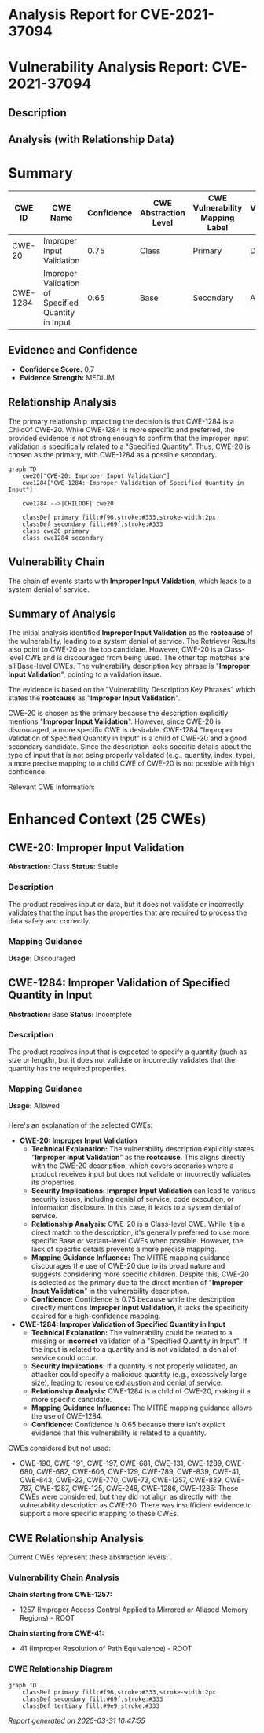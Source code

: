 # Analysis Report for CVE-2021-37094

# Vulnerability Analysis Report: CVE-2021-37094

## Description



## Analysis (with Relationship Data)

# Summary
| CWE ID | CWE Name | Confidence | CWE Abstraction Level | CWE Vulnerability Mapping Label | CWE-Vulnerability Mapping Notes |
|---|---|---|---|---|---|
| CWE-20 | Improper Input Validation | 0.75 | Class | Primary | Discouraged |
| CWE-1284 | Improper Validation of Specified Quantity in Input | 0.65 | Base | Secondary | Allowed |

## Evidence and Confidence

*   **Confidence Score:** 0.7
*   **Evidence Strength:** MEDIUM

## Relationship Analysis
The primary relationship impacting the decision is that CWE-1284 is a ChildOf CWE-20. While CWE-1284 is more specific and preferred, the provided evidence is not strong enough to confirm that the improper input validation is specifically related to a "Specified Quantity". Thus, CWE-20 is chosen as the primary, with CWE-1284 as a possible secondary.

```mermaid
graph TD
    cwe20["CWE-20: Improper Input Validation"]
    cwe1284["CWE-1284: Improper Validation of Specified Quantity in Input"]
    
    cwe1284 -->|CHILDOF| cwe20

    classDef primary fill:#f96,stroke:#333,stroke-width:2px
    classDef secondary fill:#69f,stroke:#333
    class cwe20 primary
    class cwe1284 secondary
```

## Vulnerability Chain
The chain of events starts with **Improper Input Validation**, which leads to a system denial of service.

## Summary of Analysis
The initial analysis identified **Improper Input Validation** as the **rootcause** of the vulnerability, leading to a system denial of service. The Retriever Results also point to CWE-20 as the top candidate. However, CWE-20 is a Class-level CWE and is discouraged from being used. The other top matches are all Base-level CWEs. The vulnerability description key phrase is "**Improper Input Validation**", pointing to a validation issue.

The evidence is based on the "Vulnerability Description Key Phrases" which states the **rootcause** as "**Improper Input Validation**".

CWE-20 is chosen as the primary because the description explicitly mentions "**Improper Input Validation**". However, since CWE-20 is discouraged, a more specific CWE is desirable. CWE-1284 "Improper Validation of Specified Quantity in Input" is a child of CWE-20 and a good secondary candidate. Since the description lacks specific details about the type of input that is not being properly validated (e.g., quantity, index, type), a more precise mapping to a child CWE of CWE-20 is not possible with high confidence.

Relevant CWE Information:

# Enhanced Context (25 CWEs)

## CWE-20: Improper Input Validation
**Abstraction:** Class
**Status:** Stable

### Description
The product receives input or data, but it does
        not validate or incorrectly validates that the input has the
        properties that are required to process the data safely and
        correctly.

### Mapping Guidance
**Usage:** Discouraged

## CWE-1284: Improper Validation of Specified Quantity in Input
**Abstraction:** Base
**Status:** Incomplete

### Description
The product receives input that is expected to specify a quantity (such as size or length), but it does not validate or incorrectly validates that the quantity has the required properties.

### Mapping Guidance
**Usage:** Allowed
###
Here's an explanation of the selected CWEs:

*   **CWE-20: Improper Input Validation**
    *   **Technical Explanation:** The vulnerability description explicitly states "**Improper Input Validation**" as the **rootcause**. This aligns directly with the CWE-20 description, which covers scenarios where a product receives input but does not validate or incorrectly validates its properties.
    *   **Security Implications:** **Improper Input Validation** can lead to various security issues, including denial of service, code execution, or information disclosure. In this case, it leads to a system denial of service.
    *   **Relationship Analysis:** CWE-20 is a Class-level CWE. While it is a direct match to the description, it's generally preferred to use more specific Base or Variant-level CWEs when possible. However, the lack of specific details prevents a more precise mapping.
    *   **Mapping Guidance Influence:** The MITRE mapping guidance discourages the use of CWE-20 due to its broad nature and suggests considering more specific children. Despite this, CWE-20 is selected as the primary due to the direct mention of "**Improper Input Validation**" in the vulnerability description.
    *   **Confidence:** Confidence is 0.75 because while the description directly mentions **Improper Input Validation**, it lacks the specificity desired for a high-confidence mapping.
*   **CWE-1284: Improper Validation of Specified Quantity in Input**
    *   **Technical Explanation:** The vulnerability could be related to a missing or **incorrect** validation of a "Specified Quantity in Input". If the input is related to a quantity and is not validated, a denial of service could occur.
    *   **Security Implications:** If a quantity is not properly validated, an attacker could specify a malicious quantity (e.g., excessively large size), leading to resource exhaustion and denial of service.
    *   **Relationship Analysis:** CWE-1284 is a child of CWE-20, making it a more specific candidate.
    *   **Mapping Guidance Influence:** The MITRE mapping guidance allows the use of CWE-1284.
    *   **Confidence:** Confidence is 0.65 because there isn't explicit evidence that this vulnerability is related to a quantity.

CWEs considered but not used:

*   CWE-190, CWE-191, CWE-197, CWE-681, CWE-131, CWE-1289, CWE-680, CWE-682, CWE-606, CWE-129, CWE-789, CWE-839, CWE-41, CWE-843, CWE-22, CWE-770, CWE-73, CWE-1257, CWE-839, CWE-787, CWE-1287, CWE-125, CWE-248, CWE-1286, CWE-1285: These CWEs were considered, but they did not align as directly with the vulnerability description as CWE-20. There was insufficient evidence to support a more specific mapping to these CWEs.


## CWE Relationship Analysis

Current CWEs represent these abstraction levels: .


### Vulnerability Chain Analysis

**Chain starting from CWE-1257:**
- 1257 (Improper Access Control Applied to Mirrored or Aliased Memory Regions) - ROOT


**Chain starting from CWE-41:**
- 41 (Improper Resolution of Path Equivalence) - ROOT



### CWE Relationship Diagram

```mermaid
graph TD
    classDef primary fill:#f96,stroke:#333,stroke-width:2px
    classDef secondary fill:#69f,stroke:#333
    classDef tertiary fill:#9e9,stroke:#333
```



*Report generated on 2025-03-31 10:47:55*
